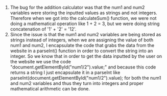 1. The bug for the addition calculator was that the num1 and num2 variables were storing the inputted values as strings and not integers. Therefore when we got into the calculateSum() function, we were not doing a mathematical operation like 1 + 2 = 3, but we were doing string concatenation of '1' + '2' = '12'. 
2. Since the issue is that the num1 and num2 variables are being stored as strings instead of integers, when we are assigning the value of both num1 and num2, I encapsulate the code that grabs the data from the website in a parseInt() function in order to convert the string into an integer. So we know that in order to get the data inputted by the user on the website we use the code "document.getElementById("num1/2").value;" and because this code returns a string I just encapsulate it in a parseInt like 
parseInt(document.getElementById("num1/2").value); for both the num1 and num2 variables and thus they turn into integers and proper mathematical arithmetic can be done. 